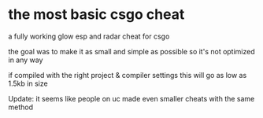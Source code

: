 # the most basic csgo cheat

 a fully working glow esp and radar cheat for csgo

 the goal was to make it as small and simple as possible so it's not optimized in any way

 if compiled with the right project & compiler settings this will go as low as 1.5kb in size
 
 Update: it seems like people on uc made even smaller cheats with the same method
